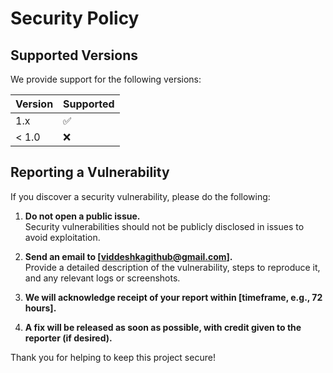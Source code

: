 # Security Policy

## Supported Versions

We provide support for the following versions:

| Version | Supported          |
|---------|--------------------|
| 1.x     | :white_check_mark: |
| < 1.0   | :x:                |

## Reporting a Vulnerability

If you discover a security vulnerability, please do the following:

1. **Do not open a public issue.**  
   Security vulnerabilities should not be publicly disclosed in issues to avoid exploitation.

2. **Send an email to [viddeshkagithub@gmail.com].**  
   Provide a detailed description of the vulnerability, steps to reproduce it, and any relevant logs or screenshots.

3. **We will acknowledge receipt of your report within [timeframe, e.g., 72 hours].**

4. **A fix will be released as soon as possible, with credit given to the reporter (if desired).**

Thank you for helping to keep this project secure!
